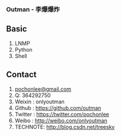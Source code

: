 ### Outman - 李爆爆炸

Basic
------------
1. LNMP
2. Python
3. Shell

Contact
------------
1. pochonlee@gmail.com
2. Q: 364292750
3. Weixin  : onlyoutman
4. Github  : https://github.com/outman
5. Twitter : https://twitter.com/pochonlee
6. Weibo   : http://weibo.com/onlyoutman
7. TECHNOTE: http://blog.csdn.net/treesky

